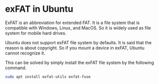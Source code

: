 # exFAT in Ubuntu

ExFAT is an abbreviation for extended FAT. It is a file system that is compatible with Windows, Linux, and MacOS. So it is widely used as file system for mobile hard drives.

Ubuntu does not support exFAT file system by defaults. It is said that the reason is about copyright. So if you mount a device in exFAT, Ubuntu cannot recognize it.

This can be solved by simply install the exFAT file system by the following command.

```bash
sudo apt install exfat-utils exfat-fuse
```
